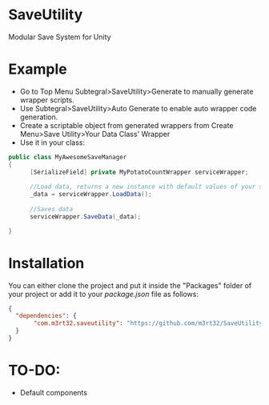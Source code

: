 # SaveUtility
Modular Save System for Unity

# Example
- Go to Top Menu Subtegral>SaveUtility>Generate to manually generate wrapper scripts.
- Use Subtegral>SaveUtility>Auto Generate to enable auto wrapper code generation.
- Create a scriptable object from generated wrappers from Create Menu>Save Utility>Your Data Class' Wrapper
- Use it in your class:
```C#
public class MyAwesomeSaveManager
{
      [SerializeField] private MyPotatoCountWrapper serviceWrapper;
      
      //Load data, returns a new instance with default values of your serialized class
      _data = serviceWrapper.LoadData();
      
      //Saves data
      serviceWrapper.SaveData(_data);

}
```

# Installation
You can either clone the project and put it inside the "Packages" folder of your project or add it to your *package.json* file as follows:
```json
{
  "dependencies": {
       "com.m3rt32.saveutility": "https://github.com/m3rt32/SaveUtility.git"
  }
}
```
# TO-DO:
- Default components
